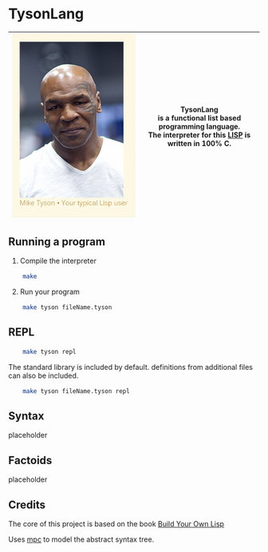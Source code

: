 # TysonLang

| ![Image of average lisp user](.github/images/lisp_user.png) | **TysonLang** <br> is a functional  list based programming language.<br>The interpreter for this [LISP](https://sv.wikipedia.org/wiki/Lisp) is written in 100% C. |
|--------------------------|-------------------------------|

## Running a program
1. Compile the interpreter
```sh
    make
```
2. Run your program
```sh
    make tyson fileName.tyson
```

## REPL
```sh
    make tyson repl
```
The standard library is included by default.
definitions from additional files can also be included.
```sh
    make tyson fileName.tyson repl
```

## Syntax
placeholder
## Factoids
placeholder
## Credits
The core of this project is based on the book [Build Your Own Lisp](https://www.buildyourownlisp.com/)

Uses [mpc](https://github.com/orangeduck/mpc) to model the abstract syntax tree.
